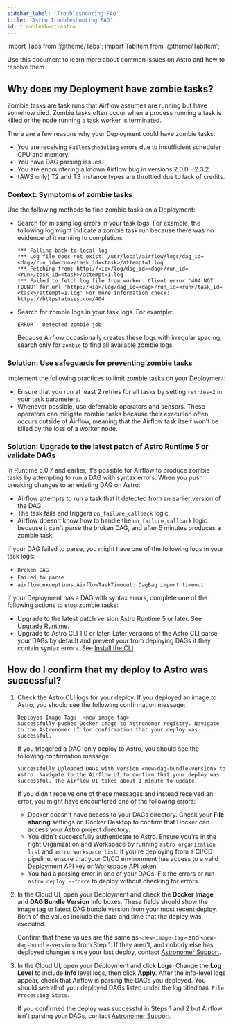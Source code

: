 ```yaml
---
sidebar_label: 'Troubleshooting FAQ'
title: 'Astro Troubleshooting FAQ'
id: troubleshoot-astro
---
```


import Tabs from '@theme/Tabs';
import TabItem from '@theme/TabItem';

Use this document to learn more about common issues on Astro and how to resolve them. 

## Why does my Deployment have zombie tasks? 

Zombie tasks are task runs that Airflow assumes are running but have somehow died. Zombie tasks often occur when a process running a task is killed or the node running a task worker is terminated.

There are a few reasons why your Deployment could have zombie tasks:

- You are receiving `FailedScheduling` errors due to insufficient scheduler CPU and memory.
- You have DAG parsing issues.
- You are encountering a known Airflow bug in versions 2.0.0 - 2.3.2.
- (AWS only) T2 and T3 instance types are throttled due to lack of credits.

### Context: Symptoms of zombie tasks

Use the following methods to find zombie tasks on a Deployment:

- Search for missing log errors in your task logs. For example, the following log might indicate a zombie task run because there was no evidence of it running to completion:

    ```text
    *** Falling back to local log 
    *** Log file does not exist: /usr/local/airflow/logs/dag_id=<dag>/run_id=<run>/task_id=<task>/attempt=1.log 
    *** Fetching from: http://<ip>/log/dag_id=<dag>/run_id=<run>/task_id=<task>/attempt=1.log 
    *** Failed to fetch log file from worker. Client error '404 NOT FOUND' for url 'http://<ip>/log/dag_id=<dag>/run_id=<run>/task_id=<task>/attempt=1.log' For more information check: https://httpstatuses.com/404
    ```

- Search for zombie logs in your task logs. For example:

    ```text
    ERROR - Detected zombie job
    ```

    Because Airflow occasionally creates these logs with irregular spacing, search only for `zombie` to find all available zombie logs. 
    
### Solution: Use safeguards for preventing zombie tasks

Implement the following practices to limit zombie tasks on your Deployment:

- Ensure that you run at least 2 retries for all tasks by setting `retries=2` in your task parameters. 
- Whenever possible, use deferrable operators and sensors. These operators can mitigate zombie tasks because their execution often occurs outside of Airflow, meaning that the Airflow task itself won't be killed by the loss of a worker node.

### Solution: Upgrade to the latest patch of Astro Runtime 5 or validate DAGs

In Runtime 5.0.7 and earlier, it's possible for Airflow to produce zombie tasks by attempting to run a DAG with syntax errors. When you push breaking changes to an existing DAG on Astro:

- Airflow attempts to run a task that it detected from an earlier version of the DAG.
- The task fails and triggers `on_failure_callback` logic.
- Airflow doesn't know how to handle the `on_failure_callback` logic because it can't parse the broken DAG, and after 5 minutes produces a zombie task. 

If your DAG failed to parse, you might have one of the following logs in your task logs:

- `Broken DAG`
- `Failed to parse`
- `airflow.exceptions.AirflowTaskTimeout: DagBag import timeout`

If your Deployment has a DAG with syntax errors, complete one of the following actions to stop zombie tasks:

- Upgrade to the latest patch version Astro Runtime 5 or later. See [Upgrade Runtime](upgrade-runtime.md).
- Upgrade to Astro CLI 1.0 or later. Later versions of the Astro CLI parse your DAGs by default and prevent your from deploying DAGs if they contain syntax errors. See [Install the CLI](cli/install-cli.md).

## How do I confirm that my deploy to Astro was successful?

1. Check the Astro CLI logs for your deploy. If you deployed an image to Astro, you should see the following confirmation message:
    
    ```text
    Deployed Image Tag:  <new-image-tag>
    Successfully pushed Docker image to Astronomer registry. Navigate to the Astronomer UI for confirmation that your deploy was successful.
    ```

    If you triggered a DAG-only deploy to Astro, you should see the following confirmation message:

    ```text
    Successfully uploaded DAGs with version <new-dag-bundle-version> to Astro. Navigate to the Airflow UI to confirm that your deploy was successful. The Airflow UI takes about 1 minute to update.
    ```

    If you didn't receive one of these messages and instead received an error, you might have encountered one of the following errors:

    - Docker doesn't have access to your DAGs directory. Check your **File sharing** settings on Docker Desktop to confirm that Docker can access your Astro project directory. 
    - You didn't successfully authenticate to Astro. Ensure you're in the right Organization and Workspace by running `astro organization list` and `astro workspace list`. If you're deploying from a CI/CD pipeline, ensure that your CI/CD environment has access to a valid [Deployment API key](api-keys.md#use-an-api-key-with-the-astro-cli) or [Workspace API token](workspace-api-tokens.md#use-a-workspace-api-token-with-the-astro-cli).
    - You had a parsing error in one of your DAGs. Fix the errors or run `astro deploy --force` to deploy without checking for errors. 

2. In the Cloud UI, open your Deployment and check the **Docker Image** and **DAG Bundle Version** info boxes. These fields should show the image tag or latest DAG bundle version from your most recent deploy. Both of the values include the date and time that the deploy was executed. 

    Confirm that these values are the same as `<new-image-tag>` and `<new-dag-bundle-version>` from Step 1. If they aren't, and nobody else has deployed changes since your last deploy, contact [Astronomer Support](https://cloud.astronomer.io/support).

3. In the Cloud UI, open your Deployment and click **Logs**. Change the **Log Level** to include **Info** level logs, then click **Apply**. After the info-level logs appear, check that Airflow is parsing the DAGs you deployed. You should see all of your deployed DAGs listed under the log titled `DAG File Processing Stats`.

    If you confirmed the deploy was successful in Steps 1 and 2 but Airflow isn't parsing your DAGs, contact [Astronomer Support](https://cloud.astronomer.io/support).


